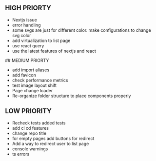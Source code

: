## HIGH PRIORTY

- Nextjs issue
- error handling
- some svgs are just for different color. make configurations to change svg color
- add virtualization to list page
- use react query
- use the latest features of nextjs and react

## MEDIUM PRIORTY

- add import aliases
- add favicon
- check performance metrics
- test image layout shift
- Page change loader
- Re-organize folder structure to place components properly

## LOW PRIORITY

- Recheck tests added tests
- add ci cd features
- change repo title
- for empty pages add buttons for redirect
- Add a way to redirect user to list page
- console warnings
- ts errors
